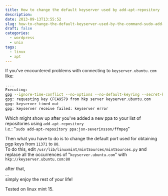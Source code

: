 ```yaml
---
title: How to change the default keyserver used by add-apt-repository
description: 
date: 2013-09-13T13:55:52
slug: how-to-change-the-default-keyserver-used-by-the-command-sudo-add-apt-repository
draft: false
categories:
  - wordpress
  - unix
tags:
  - linux
  - apt
---
```


If you've encountered problems with connecting to `keyserver.ubuntu.com` like:
```bash
.... 
Executing: 
gpg --ignore-time-conflict --no-options --no-default-keyring --secret-keyring /tmp/tmp.UsuIhHAgLO --trustdb-name /etc/apt//trustdb.gpg --keyring /etc/apt/trusted.gpg --primary-keyring /etc/apt/trusted.gpg --keyserver keyserver.ubuntu.com --recv-keys CFCA9579 
gpg: requesting key CFCA9579 from hkp server keyserver.ubuntu.com 
gpg: keyserver timed out 
gpg: keyserver receive failed: keyserver error
```

Which might show up after you've added a new ppa to your list of repositories using `add-apt-repository`  
i.e.: "`sudo add-apt-repository ppa:jon-severinsson/ffmpeg`" 


Then what you have to do is to change the default port used for obtaining pgp keys from `11371` to `80`.  
To do this, edit `/usr/lib/linuxmint/mintSources/mintSources.py` and replace all the occurrences of "`keyserver.ubuntu.com`" with `hkp://keyserver.ubuntu.com:80`

after that,  
...  
simply enjoy the rest of your life!

Tested on linux mint 15.
